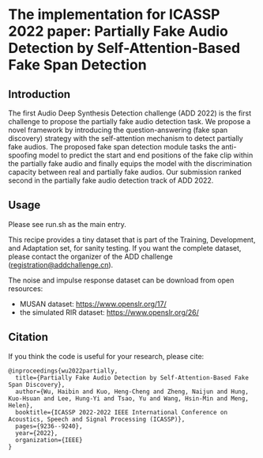 # The implementation for ICASSP 2022 paper: **Partially Fake Audio Detection by Self-Attention-Based Fake Span Detection**


## Introduction
The first Audio Deep Synthesis Detection challenge (ADD 2022) is the first challenge to propose the partially fake audio detection task. We propose a novel framework by introducing the question-answering (fake span discovery) strategy with the self-attention mechanism to detect partially fake audios. The proposed fake span detection module tasks the anti-spoofing model to predict the start and end positions of the fake clip within the partially fake audio and finally equips the model with the discrimination capacity between real and partially fake audios. Our submission ranked second in the partially fake audio detection track of ADD 2022.


## Usage
Please see run.sh as the main entry.

This recipe provides a tiny dataset that is part of the Training, Development, and Adaptation set, for sanity testing. If you want the complete dataset, please contact the organizer of the ADD challenge (registration@addchallenge.cn).

The noise and impulse response dataset can be download from open resources:
* MUSAN dataset: https://www.openslr.org/17/
* the simulated RIR dataset: https://www.openslr.org/26/


## Citation
If you think the code is useful for your research, please cite:

```
@inproceedings{wu2022partially,
  title={Partially Fake Audio Detection by Self-Attention-Based Fake Span Discovery},
  author={Wu, Haibin and Kuo, Heng-Cheng and Zheng, Naijun and Hung, Kuo-Hsuan and Lee, Hung-Yi and Tsao, Yu and Wang, Hsin-Min and Meng, Helen},
  booktitle={ICASSP 2022-2022 IEEE International Conference on Acoustics, Speech and Signal Processing (ICASSP)},
  pages={9236--9240},
  year={2022},
  organization={IEEE}
}
```
